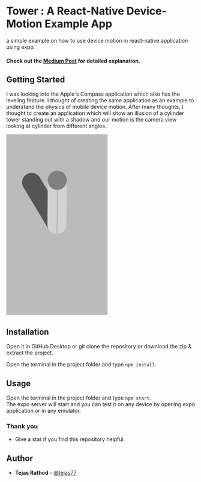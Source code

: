 # Tower : A React-Native Device-Motion Example App
a simple example on how to use device motion in react-native application using expo.

#### Check out the [Medium Post](https://levelup.gitconnected.com/tower-a-react-native-device-motion-example-app-8a8e81d333c3?source=friends_link&sk=f4d3e25a59768456432b7a9654d96efd) for detailed explanation.

## Getting Started
I was looking into the Apple's Compass application which also has the leveling feature. I thought of creating the same application as an example to understand the physics of mobile device motion. After many thoughts, I thought to create an application which will show an illusion of a cylinder tower standing out with a shadow and our motion is the camera view looking at cylinder from different angles.

<img src="https://github.com/tejas77/tower/blob/master/assets/tower.png" height="480" width="270">

## Installation
Open it in GitHub Desktop or git clone the repository or download the zip & extract the project.

Open the terminal in the project folder and type `npm install`.

## Usage
Open the terminal in the project folder and type `npm start`.\
The expo server will start and you can test it on any device by opening expo application or in any emulator.

### Thank you
- Give a star if you find this repository helpful.

## Author 
* **Tejas Rathod** - [@tejas77](https://github.com/tejas77)
